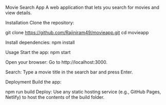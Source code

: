 Movie Search App
A web application that lets you search for movies and view details.

Installation
Clone the repository:

git clone https://github.com/Rajiniram49/movieapp.git
cd movieapp

Install dependencies:
npm install

Usage
Start the app:
npm start

Open your browser:
Go to http://localhost:3000.

Search:
Type a movie title in the search bar and press Enter.

Deployment
Build the app:

npm run build
Deploy:
Use any static hosting service (e.g., GitHub Pages, Netlify) to host the contents of the build folder.
